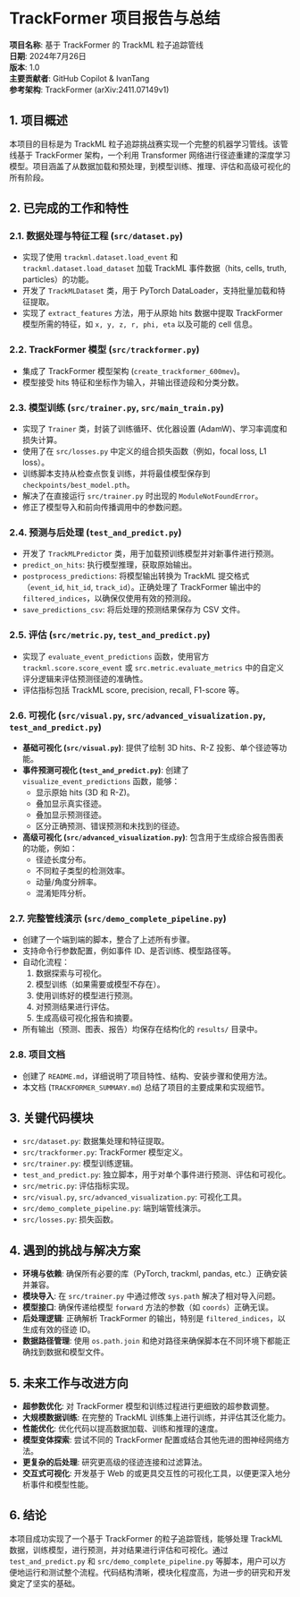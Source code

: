 # TrackFormer 项目报告与总结

**项目名称**: 基于 TrackFormer 的 TrackML 粒子追踪管线  
**日期**: 2024年7月26日  
**版本**: 1.0  
**主要贡献者**: GitHub Copilot & IvanTang  
**参考架构**: TrackFormer (arXiv:2411.07149v1)  

## 1. 项目概述

本项目的目标是为 TrackML 粒子追踪挑战赛实现一个完整的机器学习管线。该管线基于 TrackFormer 架构，一个利用 Transformer 网络进行径迹重建的深度学习模型。项目涵盖了从数据加载和预处理，到模型训练、推理、评估和高级可视化的所有阶段。

## 2. 已完成的工作和特性

### 2.1. 数据处理与特征工程 (`src/dataset.py`)
- 实现了使用 `trackml.dataset.load_event` 和 `trackml.dataset.load_dataset` 加载 TrackML 事件数据（hits, cells, truth, particles）的功能。
- 开发了 `TrackMLDataset` 类，用于 PyTorch DataLoader，支持批量加载和特征提取。
- 实现了 `extract_features` 方法，用于从原始 hits 数据中提取 TrackFormer 模型所需的特征，如 `x, y, z, r, phi, eta` 以及可能的 cell 信息。

### 2.2. TrackFormer 模型 (`src/trackformer.py`)
- 集成了 TrackFormer 模型架构 (`create_trackformer_600mev`)。
- 模型接受 hits 特征和坐标作为输入，并输出径迹段和分类分数。

### 2.3. 模型训练 (`src/trainer.py`, `src/main_train.py`)
- 实现了 `Trainer` 类，封装了训练循环、优化器设置 (AdamW)、学习率调度和损失计算。
- 使用了在 `src/losses.py` 中定义的组合损失函数（例如，focal loss, L1 loss）。
- 训练脚本支持从检查点恢复训练，并将最佳模型保存到 `checkpoints/best_model.pth`。
- 解决了在直接运行 `src/trainer.py` 时出现的 `ModuleNotFoundError`。
- 修正了模型导入和前向传播调用中的参数问题。

### 2.4. 预测与后处理 (`test_and_predict.py`)
- 开发了 `TrackMLPredictor` 类，用于加载预训练模型并对新事件进行预测。
- `predict_on_hits`: 执行模型推理，获取原始输出。
- `postprocess_predictions`: 将模型输出转换为 TrackML 提交格式（`event_id`, `hit_id`, `track_id`）。正确处理了 TrackFormer 输出中的 `filtered_indices`，以确保仅使用有效的预测段。
- `save_predictions_csv`: 将后处理的预测结果保存为 CSV 文件。

### 2.5. 评估 (`src/metric.py`, `test_and_predict.py`)
- 实现了 `evaluate_event_predictions` 函数，使用官方 `trackml.score.score_event` 或 `src.metric.evaluate_metrics` 中的自定义评分逻辑来评估预测径迹的准确性。
- 评估指标包括 TrackML score, precision, recall, F1-score 等。

### 2.6. 可视化 (`src/visual.py`, `src/advanced_visualization.py`, `test_and_predict.py`)
- **基础可视化 (`src/visual.py`)**: 提供了绘制 3D hits、R-Z 投影、单个径迹等功能。
- **事件预测可视化 (`test_and_predict.py`)**: 创建了 `visualize_event_predictions` 函数，能够：
    - 显示原始 hits (3D 和 R-Z)。
    - 叠加显示真实径迹。
    - 叠加显示预测径迹。
    - 区分正确预测、错误预测和未找到的径迹。
- **高级可视化 (`src/advanced_visualization.py`)**: 包含用于生成综合报告图表的功能，例如：
    - 径迹长度分布。
    - 不同粒子类型的检测效率。
    - 动量/角度分辨率。
    - 混淆矩阵分析。

### 2.7. 完整管线演示 (`src/demo_complete_pipeline.py`)
- 创建了一个端到端的脚本，整合了上述所有步骤。
- 支持命令行参数配置，例如事件 ID、是否训练、模型路径等。
- 自动化流程：
    1. 数据探索与可视化。
    2. 模型训练（如果需要或模型不存在）。
    3. 使用训练好的模型进行预测。
    4. 对预测结果进行评估。
    5. 生成高级可视化报告和摘要。
- 所有输出（预测、图表、报告）均保存在结构化的 `results/` 目录中。

### 2.8. 项目文档
- 创建了 `README.md`，详细说明了项目特性、结构、安装步骤和使用方法。
- 本文档 (`TRACKFORMER_SUMMARY.md`) 总结了项目的主要成果和实现细节。

## 3. 关键代码模块

- `src/dataset.py`: 数据集处理和特征提取。
- `src/trackformer.py`: TrackFormer 模型定义。
- `src/trainer.py`: 模型训练逻辑。
- `test_and_predict.py`: 独立脚本，用于对单个事件进行预测、评估和可视化。
- `src/metric.py`: 评估指标实现。
- `src/visual.py`, `src/advanced_visualization.py`: 可视化工具。
- `src/demo_complete_pipeline.py`: 端到端管线演示。
- `src/losses.py`: 损失函数。

## 4. 遇到的挑战与解决方案

- **环境与依赖**: 确保所有必要的库（PyTorch, trackml, pandas, etc.）正确安装并兼容。
- **模块导入**: 在 `src/trainer.py` 中通过修改 `sys.path` 解决了相对导入问题。
- **模型接口**: 确保传递给模型 `forward` 方法的参数（如 `coords`）正确无误。
- **后处理逻辑**: 正确解析 TrackFormer 的输出，特别是 `filtered_indices`，以生成有效的径迹 ID。
- **数据路径管理**: 使用 `os.path.join` 和绝对路径来确保脚本在不同环境下都能正确找到数据和模型文件。

## 5. 未来工作与改进方向

- **超参数优化**: 对 TrackFormer 模型和训练过程进行更细致的超参数调整。
- **大规模数据训练**: 在完整的 TrackML 训练集上进行训练，并评估其泛化能力。
- **性能优化**: 优化代码以提高数据加载、训练和推理的速度。
- **模型变体探索**: 尝试不同的 TrackFormer 配置或结合其他先进的图神经网络方法。
- **更复杂的后处理**: 研究更高级的径迹连接和过滤算法。
- **交互式可视化**: 开发基于 Web 的或更具交互性的可视化工具，以便更深入地分析事件和模型性能。

## 6. 结论

本项目成功实现了一个基于 TrackFormer 的粒子追踪管线，能够处理 TrackML 数据，训练模型，进行预测，并对结果进行评估和可视化。通过 `test_and_predict.py` 和 `src/demo_complete_pipeline.py` 等脚本，用户可以方便地运行和测试整个流程。代码结构清晰，模块化程度高，为进一步的研究和开发奠定了坚实的基础。
